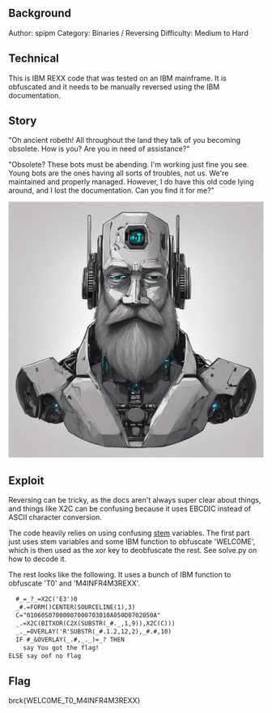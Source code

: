 ## Background

 Author: spipm
 Category: Binaries / Reversing
 Difficulty: Medium to Hard

## Technical

This is IBM REXX code that was tested on an IBM mainframe. It is obfuscated and it needs to be manually reversed using the IBM documentation.

## Story

"Oh ancient robeth! All throughout the land they talk of you becoming obsolete. How is you? Are you in need of assistance?"

"Obsolete? These bots must be abending. I'm working just fine you see. Young bots are the ones having all sorts of troubles, not us. We're maintained and properly managed. However, I do have this old code lying around, and I lost the documentation. Can you find it for me?"

![The mainframe speaks](./old_robot.jpg "The mainframe speaks")

## Exploit

Reversing can be tricky, as the docs aren't always super clear about things, and things like X2C can be confusing because it uses EBCDIC instead of ASCII character conversion. 

The code heavily relies on using confusing [stem](https://www.ibm.com/docs/en/cics-ts/6.1?topic=stems-using) variables. The first part just uses stem variables and some IBM function to obfuscate 'WELC0ME', which is then used as the xor key to deobfuscate the rest. See solve.py on how to decode it.

The rest looks like the following. It uses a bunch of IBM function to obfuscate 'T0' and 'M4INFR4M3REXX'.

```
  #_=_?_=X2C('E3')0
  _#.=FORM()CENTER(SOURCELINE(1),3)
  C="01060507000007000703010A050D0702050A"
  _.=X2C(BITXOR(C2X(SUBSTR(_#._,1,9)),X2C(C)))
  _._=OVERLAY('R'SUBSTR(_#.1.2,12,2),_#.#,10)
  IF #_&OVERLAY(_.#,_._)=_? THEN
    say You got the flag!
ELSE say oof no flag
```

## Flag

brck{WELC0ME_T0_M4INFR4M3REXX}